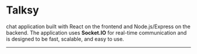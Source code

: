 # Talksy

chat application built with React on the frontend and Node.js/Express on the backend. The application uses **Socket.IO** for real-time communication and is designed to be fast, scalable, and easy to use.

---
